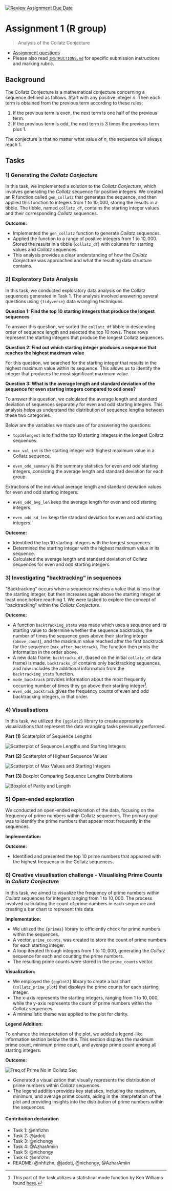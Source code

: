 [![Review Assignment Due Date](https://classroom.github.com/assets/deadline-readme-button-24ddc0f5d75046c5622901739e7c5dd533143b0c8e959d652212380cedb1ea36.svg)](https://classroom.github.com/a/HUOoSZXh)
# Assignment 1 (R group)

> Analysis of the Collatz Conjecture

- [Assignment questions](ASSIGNMENT.md) 
- Please also read [`INSTRUCTIONS.md`](INSTRUCTIONS.md) for specific
submission instructions and marking rubric.

## Background

The Collatz Conjecture is a mathematical conjecture concerning a sequence defined as follows. Start with any positive integer $n$. Then each term is obtained from the previous term according to these rules:

1. If the previous term is even, the next term is one half of the previous term.
2. If the previous term is odd, the next term is $3$ times the previous term plus $1$.

The conjecture is that no matter what value of $n$, the sequence will always reach 1.

## Tasks

### 1) Generating the *Collatz Conjecture*

In this task, we implemented a solution to the *Collatz Conjecture*, which involves generating the *Collatz* sequence for positive integers. We created an R function called `gen_collatz` that generates the sequence, and then applied this function to integers from $1$ to $10,000$, storing the results in a tibble. The tibble, named `collatz_df`, contains the starting integer values and their corresponding *Collatz* sequences.

**Outcome:**

- Implemented the `gen_collatz` function to generate *Collatz* sequences.
- Applied the function to a range of positive integers from $1$ to $10,000$.
Stored the results in a tibble (`collatz_df`) with columns for starting values and *Collatz* sequences.
- This analysis provides a clear understanding of how the *Collatz Conjecture* was approached and what the resulting data structure contains.

### 2) Exploratory Data Analysis

In this task, we conducted exploratory data analysis on the Collatz sequences generated in Task 1. The analysis involved answering several questions using `{tidyverse}` data wrangling techniques.

**Question 1: Find the top 10 starting integers that produce the longest sequences**

To answer this question, we sorted the `collatz_df` tibble in descending order of sequence length and selected the top 10 rows. These rows represent the starting integers that produce the longest Collatz sequences.

**Question 2: Find out which starting integer produces a sequence that reaches the highest maximum value**

For this question, we searched for the starting integer that results in the highest maximum value within its sequence. This allows us to identify the integer that produces the most significant maximum value.

**Question 3: What is the average length and standard deviation of the sequence for even starting integers compared to odd ones?**

To answer this question, we calculated the average length and standard deviation of sequences separately for even and odd starting integers. This analysis helps us understand the distribution of sequence lengths between these two categories.

Below are the variables we made use of for answering the questions:

- `top10longest` is to find the top 10 starting integers in the longest Collatz sequences.

- `max_val_int` is the starting integer with highest maximum value in a Collatz sequence.

- `even_odd_summary` is the summary statistics for even and odd starting integers, consisting the average length and standard deviation for each group.

Extractions of the individual average length and standard deviation values for even and odd starting integers:

- `even_odd_avg_len` keep the average length for even and odd starting integers.

- `even_odd_sd_len` keep the standard deviation for even and odd starting integers.

**Outcome:**

- Identified the top 10 starting integers with the longest sequences.
- Determined the starting integer with the highest maximum value in its sequence.
- Calculated the average length and standard deviation of Collatz sequences for even and odd starting integers.

### 3) Investigating "backtracking" in sequences

"Backtracking" occurs when a sequence reaches a value that is less than the starting integer, but then increases again above the starting integer at least once before reaching 1. We were tasked to explore the concept of “backtracking” within the *Collatz Conjecture*.

**Outcome:**

- A function `backtracking_stats` was made which uses a sequence and its starting value to determine whether the sequence backtracks, the number of times the sequence goes above their starting integer (`above_count`), and the maximum value reached after the first backtrack for the sequence (`max_after_backtrack`). The function then prints the information in the order above.
- A new data frame, `backtracks_df`, (based on the initial `collatz_df` data frame) is made. `backtracks_df` contains only backtracking sequences, and now includes the additional information from the `backtracking_stats` function.
- `mode_backtrack` provides information about the most frequently occurring number of times they go above their starting integer[^1].
- `even_odd_backtrack` gives the frequency counts of even and odd backtracking integers, in that order.

[^1]: This part of the task utilizes a statistical mode function by Ken Williams found [here](https://stackoverflow.com/questions/2547402/how-to-find-the-statistical-mode).

### 4) Visualisations

In this task, we utilized the `{ggplot2}` library to create appropriate visualizations that represent the data wrangling tasks previously performed.

**Part (1)** Scatterplot of Sequence Lengths

![Scatterplot of Sequence Lengths and Starting Integers](Rplot1.jpeg)

**Part (2)** Scatterplot of Highest Sequence Values

![Scatterplot of Max Values and Starting Integers](Rplot2.jpeg)

**Part (3)** Boxplot Comparing Sequence Lengths Distributions

![Boxplot of Parity and Length](Rplot3.jpeg)

### 5) Open-ended exploration

We conducted an open-ended exploration of the data, focusing on the frequency of prime numbers within Collatz sequences. The primary goal was to identify the prime numbers that appear most frequently in the sequences.

**Implementation:**



**Outcome:**

- Identified and presented the top 10 prime numbers that appeared with the highest frequency in the Collatz sequences.

### 6) Creative visualisation challenge - Visualising Prime Counts in *Collatz Conjecture*

In this task, we aimed to visualize the frequency of prime numbers within *Collatz* sequences for integers ranging from $1$ to $10,000$. The process involved calculating the count of prime numbers in each sequence and creating a bar chart to represent this data.

**Implementation:**

- We utilized the `{primes}` library to efficiently check for prime numbers within the sequences.
- A vector, `prime_counts`, was created to store the count of prime numbers for each starting integer.
- A loop iterated through integers from $1$ to $10,000$, generating the *Collatz* sequence for each and counting the prime numbers.
- The resulting prime counts were stored in the `prime_counts` vector.

**Visualization:**

- We employed the `{ggplot2}` library to create a bar chart (`collatz_prime_plot`) that displays the prime counts for each starting integer.
- The x-axis represents the starting integers, ranging from $1$ to $10,000$, while the y-axis represents the count of prime numbers within the *Collatz* sequences.
- A minimalistic theme was applied to the plot for clarity.

**Legend Addition:**

To enhance the interpretation of the plot, we added a legend-like information section below the title. This section displays the maximum prime count, minimum prime count, and average prime count among all starting integers.

**Outcome:**

![Freq of Prime No in Collatz Seq](Rplot5.png)

- Generated a visualization that visually represents the distribution of prime numbers within *Collatz* sequences.
- The legend addition provides key statistics, including the maximum, minimum, and average prime counts, aiding in the interpretation of the plot and providing insights into the distribution of prime numbers within the sequences.



#### Contribution declaration

- Task 1: @nhfizhn
- Task 2: @jadotj
- Task 3: @nichongy
- Task 4: @AzharAmiin
- Task 5: @nichongy
- Task 6: @nhfizhn
- README: @nhfizhn, @jadotj, @nichongy, @AzharAmiin
